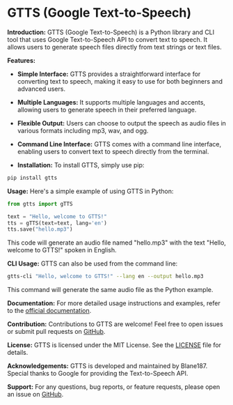 # **GTTS (Google Text-to-Speech)**

**Introduction:**
GTTS (Google Text-to-Speech) is a Python library and CLI tool that uses Google Text-to-Speech API to convert text to speech. It allows users to generate speech files directly from text strings or text files.

**Features:**
- **Simple Interface:** GTTS provides a straightforward interface for converting text to speech, making it easy to use for both beginners and advanced users.
 - **Multiple Languages:** It supports multiple languages and accents, allowing users to generate speech in their preferred language.
  - **Flexible Output:** Users can choose to output the speech as audio files in various formats including mp3, wav, and ogg.
  - **Command Line Interface:** GTTS comes with a command line interface, enabling users to convert text to speech directly from the terminal.

 - **Installation:**
To install GTTS, simply use pip:
```bash
pip install gtts
```

**Usage:**
Here's a simple example of using GTTS in Python:
```python
from gtts import gTTS

text = "Hello, welcome to GTTS!"
tts = gTTS(text=text, lang='en')
tts.save("hello.mp3")
```
This code will generate an audio file named "hello.mp3" with the text "Hello, welcome to GTTS!" spoken in English.

**CLI Usage:**
GTTS can also be used from the command line:
```bash
gtts-cli "Hello, welcome to GTTS!" --lang en --output hello.mp3
```
This command will generate the same audio file as the Python example.

**Documentation:**
For more detailed usage instructions and examples, refer to the [official documentation](https://gtts.readthedocs.io/en/latest/).

**Contribution:**
Contributions to GTTS are welcome! Feel free to open issues or submit pull requests on [GitHub](https://github.com/Blane187/GTTS).

**License:**
GTTS is licensed under the MIT License. See the [LICENSE](https://github.com/Blane187/GTTS/blob/master/LICENSE) file for details.

**Acknowledgements:**
GTTS is developed and maintained by Blane187. Special thanks to Google for providing the Text-to-Speech API.

**Support:**
For any questions, bug reports, or feature requests, please open an issue on [GitHub](https://github.com/Blane187/GTTS/issues).
